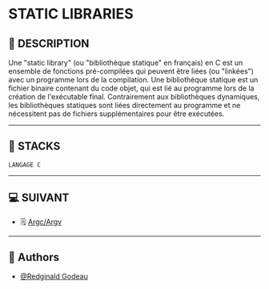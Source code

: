 # STATIC LIBRARIES


## 📑 DESCRIPTION

Une "static library" (ou "bibliothèque statique" en français) en C est un ensemble de fonctions pré-compilées qui peuvent être liées (ou "linkées") avec un programme lors de la compilation. Une bibliothèque statique est un fichier binaire contenant du code objet, qui est lié au programme lors de la création de l'exécutable final. Contrairement aux bibliothèques dynamiques, les bibliothèques statiques sont liées directement au programme et ne nécessitent pas de fichiers supplémentaires pour être exécutées.

----------------------
## 🔧 STACKS

    LANGAGE C

----------------------
## 💻 SUIVANT

  - 🗒 [Argc/Argv](https://github.com/RedginaldGodeau/holbertonschool-low_level_programming/tree/main/argc_argv)
----------------------
## 👦 Authors

- [@Redginald Godeau](https://github.com/RedginaldGodeau)
